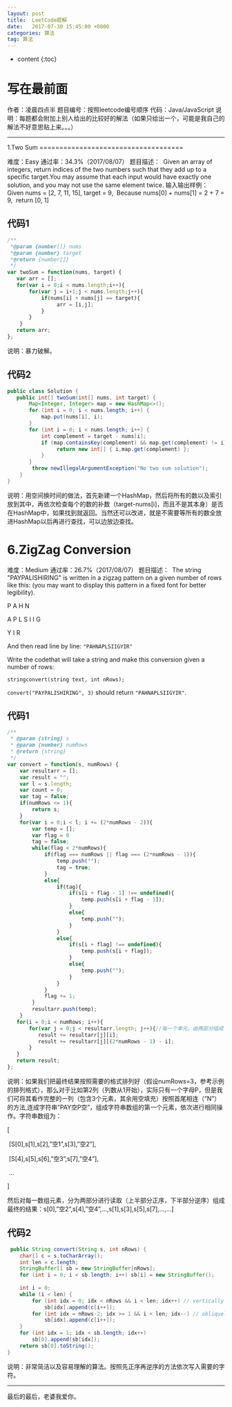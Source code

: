 ```yaml
---
layout: post
title:  LeetCode题解
date:   2017-07-30 15:45:00 +0800
categories: 算法
tag: 算法
---
```


* content
{:toc}



写在最前面
====================================

作者：凌晨四点半
题目编号：按照leetcode编号顺序
代码：Java/JavaScript
说明：每题都会附加上别人给出的比较好的解法（如果只给出一个，可能是我自己的解法不好意思贴上来。。。）

<hr>
1.Two Sum
====================================

难度：Easy
通过率：34.3%（2017/08/07）
题目描述：
​	Given an array of integers, return indices of the two numbers such that they add up to a specific target.You may assume that each input would 	   have exactly one solution, and you may not use the same element twice.
输入输出样例：
​	Given nums = [2, 7, 11, 15], target = 9,
​	Because nums[0] + nums[1] = 2 + 7 = 9,
​	return [0, 1]

代码1
-------------------------------------
```javascript
/**
 *@param {number[]} nums
 *@param {number} target
 *@return {number[]}
 */
var twoSum = function(nums, target) {
   var arr = [];
   for(var i = 0;i < nums.length;i++){
       for(var j = i+1;j < nums.length;j++){
           if(nums[i] + nums[j] == target){
                arr = [i,j];
           }
       }
    }
   return arr;
};

```

说明：暴力破解。

代码2
-------------------------------------
```java
public class Solution {
   public int[] twoSum(int[] nums, int target) {
       Map<Integer, Integer> map = new HashMap<>();
       for (int i = 0; i < nums.length; i++) {
           map.put(nums[i], i);
       }
       for (int i = 0; i < nums.length; i++) {
           int complement = target - nums[i];
           if (map.containsKey(complement) && map.get(complement) != i) {
                return new int[] { i,map.get(complement) };
           }
       }
        throw newIllegalArgumentException("No two sum solution");
    }
}
```

说明：用空间换时间的做法，首先新建一个HashMap，然后将所有的数以及索引放到其中，再依次检查每个的数的补数（target-nums[i]，而且不是其本身）是否在HashMap中，如果找到就返回。当然还可以改进，就是不需要等所有的数全放进HashMap以后再进行查找，可以边放边查找。

6.ZigZag Conversion
====================================

难度：Medium
通过率：26.7%（2017/08/07）
题目描述：
​	The string "PAYPALISHIRING" is written in a zigzag pattern on a given number of rows like this: (you may want to display this pattern in a fixed font for better legibility).

P    A    H     N

A P L S  I   I  G

Y     I     R

And then read line by line: `"PAHNAPLSIIGYIR"`

Write the codethat will take a string and make this conversion given a number of rows:

`stringconvert(string text, int nRows);`

`convert("PAYPALISHIRING", 3)` should return `"PAHNAPLSIIGYIR"`.

代码1
-------------------------------------

```javascript
/**
 * @param {string} s
 * @param {number} numRows
 * @return {string}
 */
var convert = function(s, numRows) {
    var resultarr = [];
    var result = "";
    var l = s.length;
    var count = 0;
    var tag = false;
    if(numRows <= 1){
        return s;
    }
    for(var i = 0;i < l; i += (2*numRows - 2)){
        var temp = [];
        var flag = 0
        tag = false;
        while(flag < 2*numRows){
            if(flag === numRows || flag === (2*numRows - 1)){
                temp.push("");
                tag = true;
            }
            else{
                if(tag){
                    if(s[i + flag - 1] !== undefined){
                        temp.push(s[i + flag - 1]);
                    }
                    else{
                        temp.push("");
                    }
                }
                else{
                    if(s[i + flag] !== undefined){
                        temp.push(s[i + flag]);
                    }
                    else{
                        temp.push("");
                    }
                }
            }
            flag += 1;
        }
        resultarr.push(temp);
    }
   for(i = 0;i < numRows; i++){
       for(var j = 0;j < resultarr.length; j++){//每一个单元，由两部分组成 上半部分顺序，下半部分倒序
          result += resultarr[j][i];
          result += resultarr[j][(2*numRows - 1) - i];
       }
   }
   return result;
};
```

说明：如果我们把最终结果按照需要的格式排列好（假设numRows=3，参考示例的排列格式），那么对于比如第2列（列数从1开始），实际只有一个字母P，但是我们可将其看作完整的一列（包含3个元素，其余用空填充）按照首尾相连（”N”）的方法,连成字符串”PAY空P空”，组成字符串数组的第一个元素，依次进行相同操作。字符串数组为：

[

​	[S[0],s[1],s[2],”空1”,s[3],”空2”],

​	[S[4],s[5],s[6],”空3”,s[7],”空4”],

​	…

]

然后对每一数组元素，分为两部分进行读取（上半部分正序，下半部分逆序）组成最终的结果：s[0],”空2”,s[4],”空4”,…,s[1],s[3],s[5],s[7],…,…]

代码2
-------------------------------------

```java
 public String convert(String s, int nRows) {
    char[] c = s.toCharArray();
    int len = c.length;
    StringBuffer[] sb = new StringBuffer[nRows];
    for (int i = 0; i < sb.length; i++) sb[i] = new StringBuffer();
    
    int i = 0;
    while (i < len) {
        for (int idx = 0; idx < nRows && i < len; idx++) // vertically down
            sb[idx].append(c[i++]);
        for (int idx = nRows-2; idx >= 1 && i < len; idx--) // obliquely up
            sb[idx].append(c[i++]);
    }
    for (int idx = 1; idx < sb.length; idx++)
        sb[0].append(sb[idx]);
    return sb[0].toString();
}
```

说明：非常简洁以及容易理解的算法。按照先正序再逆序的方法依次写入需要的字符。



<hr>
​最后的最后，老婆我爱你。








